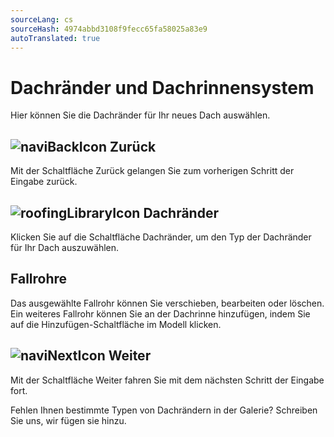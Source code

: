 ```yaml
---
sourceLang: cs
sourceHash: 4974abbd3108f9fecc65fa58025a83e9
autoTranslated: true
---
```


# Dachränder und Dachrinnensystem
Hier können Sie die Dachränder für Ihr neues Dach auswählen.

## ![naviBackIcon](img/backIcon-en.png) Zurück
Mit der Schaltfläche Zurück gelangen Sie zum vorherigen Schritt der Eingabe zurück.

## ![roofingLibraryIcon](img/roofingLibraryIcon-en.png) Dachränder
Klicken Sie auf die Schaltfläche Dachränder, um den Typ der Dachränder für Ihr Dach auszuwählen.

## Fallrohre
Das ausgewählte Fallrohr können Sie verschieben, bearbeiten oder löschen. Ein weiteres Fallrohr können Sie an der Dachrinne hinzufügen, indem Sie auf die Hinzufügen-Schaltfläche im Modell klicken.

## ![naviNextIcon](img/nextIcon-en.png) Weiter 
Mit der Schaltfläche Weiter fahren Sie mit dem nächsten Schritt der Eingabe fort.

Fehlen Ihnen bestimmte Typen von Dachrändern in der Galerie? Schreiben Sie uns, wir fügen sie hinzu.